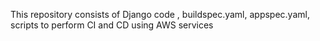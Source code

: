 This repository consists of Django code , buildspec.yaml, appspec.yaml, scripts to perform CI and CD using AWS services

